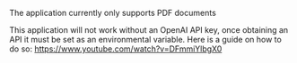 The application currently only supports PDF documents

This application will not work without an OpenAI API key, once obtaining an API it must be set as an environmental variable. Here is a guide on how to do so: https://www.youtube.com/watch?v=DFmmiYlbgX0